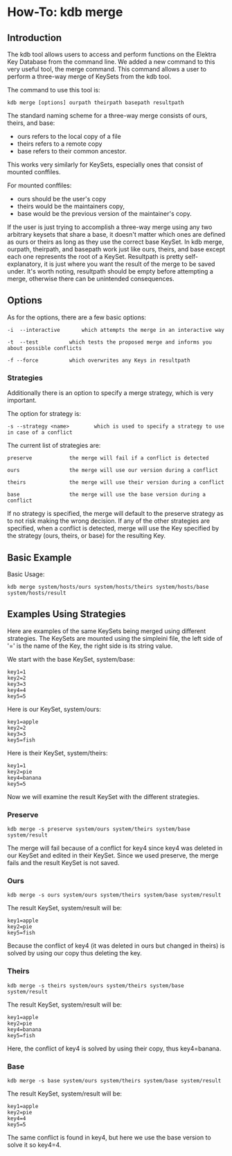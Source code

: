 # How-To: kdb merge #

## Introduction ##

The kdb tool allows users to access and perform functions on the Elektra Key Database from the command line. We added
a new command to this very useful tool, the merge command. This command allows a user to perform a three-way merge
of KeySets from the kdb tool.

The command to use this tool is:

	kdb merge [options] ourpath theirpath basepath resultpath

The standard naming scheme for a three-way merge consists of ours, theirs, and base:
*	ours refers to the local copy of a file
*	theirs refers to a remote copy
*	base refers to their common ancestor.

This works very similarly for KeySets, especially ones that consist of mounted conffiles.

For mounted conffiles:
*	ours should be the user's copy
*	theirs would be the maintainers copy,
*	base would be the previous version of the maintainer's copy.

If the user is just trying to accomplish a three-way merge using any two arbitrary keysets that share a base,
it doesn't matter which ones are defined as ours or theirs as long as they use the correct base KeySet.
In kdb merge, ourpath, theirpath, and basepath work just like ours, theirs, and base except each one represents the
root of a KeySet. Resultpath is pretty self-explanatory, it is just where you want the result of the merge to be saved under.
It's worth noting, resultpath should be empty before attempting a merge, otherwise there can be unintended consequences.

## Options ##

As for the options, there are a few basic options:

	-i  --interactive		which attempts the merge in an interactive way

	-t  --test			which tests the proposed merge and informs you about possible conflicts

	-f --force			which overwrites any Keys in resultpath

### Strategies ###

Additionally there is an option to specify a merge strategy, which is very important.

The option for strategy is:

	-s --strategy <name>		which is used to specify a strategy to use in case of a conflict

The current list of strategies are:

	preserve			the merge will fail if a conflict is detected

	ours				the merge will use our version during a conflict

	theirs				the merge will use their version during a conflict

	base				the merge will use the base version during a conflict

If no strategy is specified, the merge will default to the preserve strategy as to not risk making the wrong decision.
If any of the other strategies are specified, when a conflict is detected, merge will use the Key specified by the
strategy (ours, theirs, or base) for the resulting Key.

## Basic Example ##

Basic Usage:

	kdb merge system/hosts/ours system/hosts/theirs system/hosts/base system/hosts/result

## Examples Using Strategies ##

Here are examples of the same KeySets being merged using different strategies.
The KeySets are mounted using the simpleini file, the left side of '=' is the name of
the Key, the right side is its string value.

We start with the base KeySet, system/base:

  	key1=1
	key2=2
	key3=3
	key4=4
	key5=5

Here is our KeySet, system/ours:

	key1=apple
	key2=2
	key3=3
	key5=fish

Here is their KeySet, system/theirs:

	key1=1
	key2=pie
	key4=banana
	key5=5

Now we will examine the result KeySet with the different strategies.

### Preserve ###

	kdb merge -s preserve system/ours system/theirs system/base system/result

The merge will fail because of a conflict for key4 since key4 was deleted in our KeySet and
edited in their KeySet. Since we used preserve, the merge fails and the result KeySet is not saved.

### Ours ###

	kdb merge -s ours system/ours system/theirs system/base system/result

The result KeySet, system/result will be:

	key1=apple
	key2=pie
	key5=fish

Because the conflict of key4 (it was deleted in ours but changed in theirs) is solved by using our copy
thus deleting the key.

### Theirs ###

	kdb merge -s theirs system/ours system/theirs system/base system/result

The result KeySet, system/result will be:

	key1=apple
	key2=pie
	key4=banana
	key5=fish

Here, the conflict of key4 is solved by using their copy, thus key4=banana.

### Base ###

	kdb merge -s base system/ours system/theirs system/base system/result

The result KeySet, system/result will be:

	key1=apple
	key2=pie
	key4=4
	key5=5

The same conflict is found in key4, but here we use the base version to solve it so key4=4.
